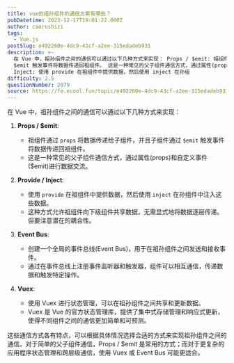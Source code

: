 ```yaml
---
title: vue的祖孙组件的通信方案有哪些？
pubDatetime: 2023-12-17T19:01:22.000Z
author: caorushizi
tags:
  - Vue.js
postSlug: e492260e-4dc9-43cf-a2ee-315edadeb931
description: >-
  在 Vue 中，祖孙组件之间的通信可以通过以下几种方式来实现： Props / $emit: 祖组件通过 props 将数据传递给子组件，并且子组件通过
  $emit 触发事件将数据传递回祖组件。 这是一种常见的父子组件通信方式，通过属性(props)和自定义事件($emit)进行数据交流。 Provide /
  Inject: 使用 provide 在祖组件中提供数据，然后使用 inject 在孙组
difficulty: 2.5
questionNumber: 2079
source: https://fe.ecool.fun/topic/e492260e-4dc9-43cf-a2ee-315edadeb931
---
```


在 Vue 中，祖孙组件之间的通信可以通过以下几种方式来实现：

1. **Props / $emit**:

   - 祖组件通过 `props` 将数据传递给子组件，并且子组件通过 `$emit` 触发事件将数据传递回祖组件。
   - 这是一种常见的父子组件通信方式，通过属性(props)和自定义事件($emit)进行数据交流。

2. **Provide / Inject**:

   - 使用 `provide` 在祖组件中提供数据，然后使用 `inject` 在孙组件中注入这些数据。
   - 这种方式允许祖组件向下级组件共享数据，无需显式地将数据逐层传递。但要注意潜在的耦合性。

3. **Event Bus**:

   - 创建一个全局的事件总线(Event Bus)，用于在祖孙组件之间发送和接收事件。
   - 通过在事件总线上注册事件监听器和触发器，组件可以相互通信，传递数据和触发特定操作。

4. **Vuex**:
   - 使用 Vuex 进行状态管理，可以在祖孙组件之间共享和更新数据。
   - Vuex 是 Vue 的官方状态管理库，提供了集中式存储管理和响应式更新，使得不同组件之间的通信更加简单和可预测。

这些通信方式各有特点，可以根据具体情况选择合适的方式来实现祖孙组件之间的通信。对于简单的父子组件通信，Props / $emit 是常用的方式；而对于更复杂的应用程序状态管理和跨层级通信，使用 Vuex 或 Event Bus 可能更适合。
